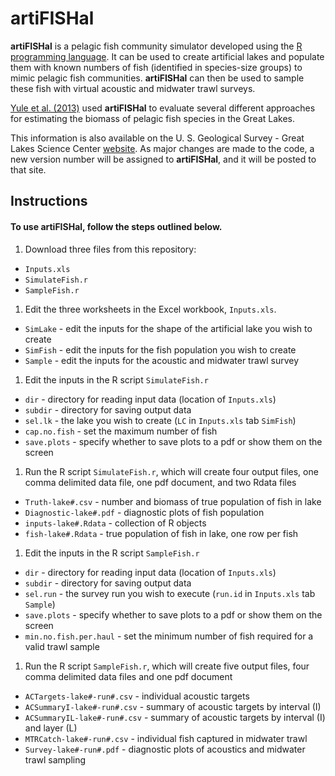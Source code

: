 artiFISHal
==========

**artiFISHal** is a pelagic fish community simulator developed using the [R programming language](http://www.r-project.org/). It can be used to create artificial lakes and populate them with known numbers of fish (identified in species-size groups) to mimic pelagic fish communities. **artiFISHal** can then be used to sample these fish with virtual acoustic and midwater trawl surveys. 

[Yule et al. (2013)](http://www.nrcresearchpress.com/doi/abs/10.1139/cjfas-2013-0072#.U1KYxPldXTQ) used **artiFISHal** to evaluate several different approaches for estimating the biomass of pelagic fish species in the Great Lakes.

This information is also available on the U. S. Geological Survey - Great Lakes Science Center [website](http://www.glsc.usgs.gov/artifishal). As major changes are made to the code, a new version number will be assigned to **artiFISHal**, and it will be posted to that site.

## Instructions 

#### To use **artiFISHal**, follow the steps outlined below.

1. Download three files from this repository:
 * `Inputs.xls`
 * `SimulateFish.r`
 * `SampleFish.r`

1. Edit the three worksheets in the Excel workbook, `Inputs.xls`.
 * `SimLake` - edit the inputs for the shape of the artificial lake you wish to create
 * `SimFish` - edit the inputs for the fish population you wish to create
 * `Sample` - edit the inputs for the acoustic and midwater trawl survey

1. Edit the inputs in the R script `SimulateFish.r`
 * `dir` - directory for reading input data (location of `Inputs.xls`)
 * `subdir` - directory for saving output data
 * `sel.lk` - the lake you wish to create (`LC` in `Inputs.xls` tab `SimFish`)
 * `cap.no.fish` - set the maximum number of fish
 * `save.plots` - specify whether to save plots to a pdf or show them on the screen

1. Run the R script `SimulateFish.r`, which will create four output files, one comma delimited data file, one pdf document, and two Rdata files
 * `Truth-lake#.csv` - number and biomass of true population of fish in lake
 * `Diagnostic-lake#.pdf` - diagnostic plots of fish population
 * `inputs-lake#.Rdata` - collection of R objects
 * `fish-lake#.Rdata` - true population of fish in lake, one row per fish

1. Edit the inputs in the R script `SampleFish.r`
 * `dir` - directory for reading input data (location of `Inputs.xls`)
 * `subdir` - directory for saving output data
 * `sel.run` - the survey run you wish to execute (`run.id` in `Inputs.xls` tab `Sample`)
 * `save.plots` - specify whether to save plots to a pdf or show them on the screen
 * `min.no.fish.per.haul` - set the minimum number of fish required for a valid trawl sample

1. Run the R script `SampleFish.r`, which will create five output files, four comma delimited data files and one pdf document
 * `ACTargets-lake#-run#.csv` - individual acoustic targets
 * `ACSummaryI-lake#-run#.csv` - summary of acoustic targets by interval (I)
 * `ACSummaryIL-lake#-run#.csv` - summary of acoustic targets by interval (I) and layer (L)
 * `MTRCatch-lake#-run#.csv` - individual fish captured in midwater trawl
 * `Survey-lake#-run#.pdf` - diagnostic plots of acoustics and midwater trawl sampling
